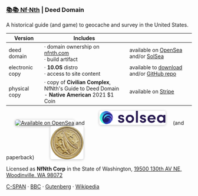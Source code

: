 
###  [📚📚 Nf·Nth](https://github.com/nfnth/nfnth) | Deed Domain

A historical guide (and game) to geocache and survey in the United States.

|Version|Includes||
|-|-|-|
|deed domain|· domain ownership on [nfnth.com](https://nfnth.com)<br/>· build artifact|available on [OpenSea](https://opensea.io/nfnth) and/or [SolSea](https://solsea.io/login)|
|electronic copy|· **10.OS** distro<br/>· access to site content|available to [download](https://github.com/nfnth/os) and/or [GitHub repo](https://github.com/nfnth/os)|
|physical copy|· copy of **Civilian Complex**, NfNth's Guide to Deed Domain<br/>- **Native American** 2021 $1 Coin|available on [Stripe](https://buy.stripe.com/5kA4hL5NB6Qv7Ty5kk)|


<a href="https://opensea.io/nfnth" title="Buy on OpenSea" target="_blank"><img style="margin-left:24px; width:220px; border-radius:5px; box-shadow: 0px 1px 6px rgba(0, 0, 0, 0.25);" src="https://storage.googleapis.com/opensea-static/Logomark/Badge%20-%20Available%20On%20-%20Light.png" alt="Available on OpenSea" /></a> and&nbsp;&nbsp;&nbsp;&nbsp;<a href="https://solsea.io/login" title="Buy on SolSea" target="_blank"><img style="margin-left:24px; width:180px; border-radius:5px; box-shadow: 0px 1px 6px rgba(0, 0, 0, 0.25);" src="img/SolSea_Logo.svg" alt="Available on SolSea" /></a>&nbsp;&nbsp;&nbsp;&nbsp;&nbsp;(and paperback)&nbsp;&nbsp;&nbsp;&nbsp;&nbsp;<a href="https://buy.stripe.com/5kA4hL5NB6Qv7Ty5kk" target="_blank"><img style="margin-left:24px; width:90px; border-radius:5px; box-shadow: 0px 1px 6px rgba(0, 0, 0, 0.25);" src="img/coin.jpg" alt="Purchase NfNth Collectible" /></a>

Licensed as **NfNth Corp** in the State of Washington, [19500 130th AV NE, Woodinville, WA 98072](https://www.google.com/maps/place/19500+130th+Ave+NE,+Woodinville,+WA+98072/@47.7479925,-122.1874976,14.79z/data=!4m8!1m2!2m1!1surland!3m4!1s0x54900e91e7d1bbd7:0xc04ec07789786761!8m2!3d47.7690595!4d-122.1662039)

[C-SPAN](https://www.c-span.org) · [BBC](http://feeds.bbci.co.uk/news/rss.xml) · [Gutenberg](http://www.gutenberg.org) · [Wikipedia](http://www.wikipedia.org/wiki/Special:Random)
